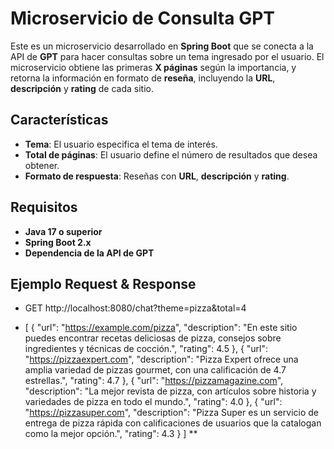 # Microservicio de Consulta GPT

Este es un microservicio desarrollado en **Spring Boot** que se conecta a la API de **GPT** para hacer consultas sobre un tema ingresado por el usuario. El microservicio obtiene las primeras **X páginas** según la importancia, y retorna la información en formato de **reseña**, incluyendo la **URL**, **descripción** y **rating** de cada sitio.

## Características
- **Tema**: El usuario especifica el tema de interés.
- **Total de páginas**: El usuario define el número de resultados que desea obtener.
- **Formato de respuesta**: Reseñas con **URL**, **descripción** y **rating**.

## Requisitos

- **Java 17 o superior**
- **Spring Boot 2.x**
- **Dependencia de la API de GPT**

## Ejemplo Request & Response
- GET http://localhost:8080/chat?theme=pizza&total=4 

- [
  {
    "url": "https://example.com/pizza",
    "description": "En este sitio puedes encontrar recetas deliciosas de pizza, consejos sobre ingredientes y técnicas de cocción.",
    "rating": 4.5
  },
  {
    "url": "https://pizzaexpert.com",
    "description": "Pizza Expert ofrece una amplia variedad de pizzas gourmet, con una calificación de 4.7 estrellas.",
    "rating": 4.7
  },
  {
    "url": "https://pizzamagazine.com",
    "description": "La mejor revista de pizza, con artículos sobre historia y variedades de pizza en todo el mundo.",
    "rating": 4.0
  },
  {
    "url": "https://pizzasuper.com",
    "description": "Pizza Super es un servicio de entrega de pizza rápida con calificaciones de usuarios que la catalogan como la mejor opción.",
    "rating": 4.3
  }
] **
